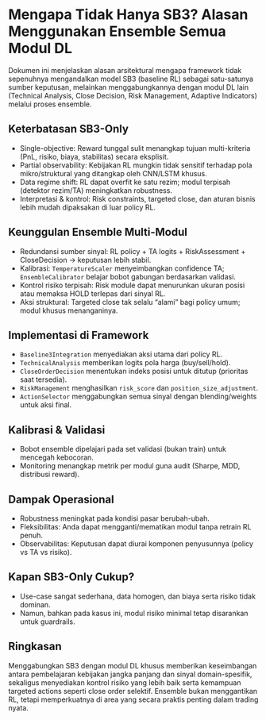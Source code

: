 # Mengapa Tidak Hanya SB3? Alasan Menggunakan Ensemble Semua Modul DL

Dokumen ini menjelaskan alasan arsitektural mengapa framework tidak sepenuhnya mengandalkan model SB3 (baseline RL) sebagai satu-satunya sumber keputusan, melainkan menggabungkannya dengan modul DL lain (Technical Analysis, Close Decision, Risk Management, Adaptive Indicators) melalui proses ensemble.

## Keterbatasan SB3-Only

- Single-objective: Reward tunggal sulit menangkap tujuan multi-kriteria (PnL, risiko, biaya, stabilitas) secara eksplisit.
- Partial observability: Kebijakan RL mungkin tidak sensitif terhadap pola mikro/struktural yang ditangkap oleh CNN/LSTM khusus.
- Data regime shift: RL dapat overfit ke satu rezim; modul terpisah (detektor rezim/TA) meningkatkan robustness.
- Interpretasi & kontrol: Risk constraints, targeted close, dan aturan bisnis lebih mudah dipaksakan di luar policy RL.

## Keunggulan Ensemble Multi-Modul

- Redundansi sumber sinyal: RL policy + TA logits + RiskAssessment + CloseDecision → keputusan lebih stabil.
- Kalibrasi: `TemperatureScaler` menyeimbangkan confidence TA; `EnsembleCalibrator` belajar bobot gabungan berdasarkan validasi.
- Kontrol risiko terpisah: Risk module dapat menurunkan ukuran posisi atau memaksa HOLD terlepas dari sinyal RL.
- Aksi struktural: Targeted close tak selalu “alami” bagi policy umum; modul khusus menanganinya.

## Implementasi di Framework

- `Baseline3Integration` menyediakan aksi utama dari policy RL.
- `TechnicalAnalysis` memberikan logits pola harga (buy/sell/hold).
- `CloseOrderDecision` menentukan indeks posisi untuk ditutup (prioritas saat tersedia).
- `RiskManagement` menghasilkan `risk_score` dan `position_size_adjustment`.
- `ActionSelector` menggabungkan semua sinyal dengan blending/weights untuk aksi final.

## Kalibrasi & Validasi

- Bobot ensemble dipelajari pada set validasi (bukan train) untuk mencegah kebocoran.
- Monitoring menangkap metrik per modul guna audit (Sharpe, MDD, distribusi reward).

## Dampak Operasional

- Robustness meningkat pada kondisi pasar berubah-ubah.
- Fleksibilitas: Anda dapat mengganti/mematikan modul tanpa retrain RL penuh.
- Observabilitas: Keputusan dapat diurai komponen penyusunnya (policy vs TA vs risiko).

## Kapan SB3-Only Cukup?

- Use-case sangat sederhana, data homogen, dan biaya serta risiko tidak dominan.
- Namun, bahkan pada kasus ini, modul risiko minimal tetap disarankan untuk guardrails.

## Ringkasan

Menggabungkan SB3 dengan modul DL khusus memberikan keseimbangan antara pembelajaran kebijakan jangka panjang dan sinyal domain-spesifik, sekaligus menyediakan kontrol risiko yang lebih baik serta kemampuan targeted actions seperti close order selektif. Ensemble bukan menggantikan RL, tetapi memperkuatnya di area yang secara praktis penting dalam trading nyata.
